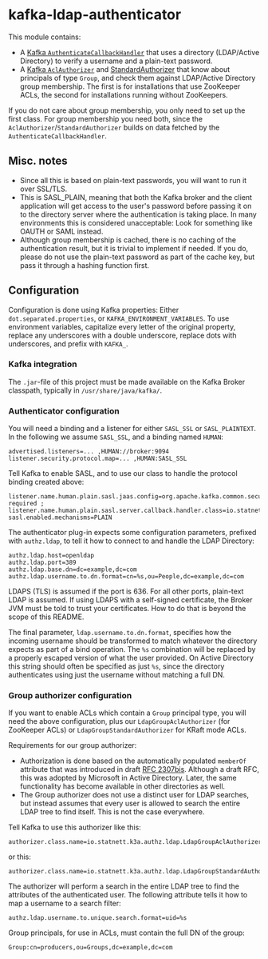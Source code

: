 # kafka-ldap-authenticator

This module contains:

* A [Kafka
  `AuthenticateCallbackHandler`](src/main/java/io/statnett/k3a/authz/ldap/LdapAuthenticateCallbackHandler.java)
  that uses a directory (LDAP/Active Directory) to verify a username
  and a plain-text password.
* A [Kafka
  `AclAuthorizer`](src/main/java/io/statnett/k3a/authz/ldap/LdapGroupAclAuthorizer.java)
  and
  [StandardAuthorizer](src/main/java/io/statnett/k3a/authz/ldap/LdapGroupStandardAuthorizer.java)
  that know about principals of type `Group`, and check them against
  LDAP/Active Directory group membership. The first is for
  installations that use ZooKeeper ACLs, the second for installations
  running without ZooKeepers.

If you do not care about group membership, you only need to set up the
first class. For group membership you need both, since the
`AclAuthorizer`/`StandardAuthorizer` builds on data fetched by the
`AuthenticateCallbackHandler`.

## Misc. notes

* Since all this is based on plain-text passwords, you will want to
  run it over SSL/TLS.
* This is SASL_PLAIN, meaning that both the Kafka broker and the
  client application will get access to the user's password before
  passing it on to the directory server where the authentication is
  taking place. In many environments this is considered unacceptable:
  Look for something like OAUTH or SAML instead.
* Although group membership is cached, there is no caching of the
  authentication result, but it is trivial to implement if needed. If
  you do, please do not use the plain-text password as part of the
  cache key, but pass it through a hashing function first.

## Configuration
  
Configuration is done using Kafka properties: Either
`dot.separated.properties`, or `KAFKA_ENVIRONMENT_VARIABLES`. To use
environment variables, capitalize every letter of the original
property, replace any underscores with a double underscore, replace
dots with underscores, and prefix with `KAFKA_`.

### Kafka integration

The `.jar`-file of this project must be made available on the Kafka
Broker classpath, typically in `/usr/share/java/kafka/`.

### Authenticator configuration

You will need a binding and a listener for either `SASL_SSL` or
`SASL_PLAINTEXT`. In the following we assume `SASL_SSL`, and a binding
named `HUMAN`:

```properties
advertised.listeners=... ,HUMAN://broker:9094
listener.security.protocol.map=... ,HUMAN:SASL_SSL
```

Tell Kafka to enable SASL, and to use our class to handle the protocol
binding created above:

```properties
listener.name.human.plain.sasl.jaas.config=org.apache.kafka.common.security.plain.PlainLoginModule required ;
listener.name.human.plain.sasl.server.callback.handler.class=io.statnett.k3a.authz.ldap.LdapAuthenticateCallbackHandler
sasl.enabled.mechanisms=PLAIN
```

The authenticator plug-in expects some configuration parameters,
prefixed with `authz.ldap`, to tell it how to connect to and handle
the LDAP Directory:

```properties
authz.ldap.host=openldap
authz.ldap.port=389
authz.ldap.base.dn=dc=example,dc=com
authz.ldap.username.to.dn.format=cn=%s,ou=People,dc=example,dc=com
```

LDAPS (TLS) is assumed if the port is 636. For all other ports,
plain-text LDAP is assumed. If using LDAPS with a self-signed
certificate, the Broker JVM must be told to trust your
certificates. How to do that is beyond the scope of this README.

The final parameter, `ldap.username.to.dn.format`, specifies how the
incoming username should be transformed to match whatever the
directory expects as part of a bind operation. The `%s` combination
will be replaced by a properly escaped version of what the user
provided. On Active Directory this string should often be specified as
just `%s`, since the directory authenticates using just the username
without matching a full DN.

### Group authorizer configuration

If you want to enable ACLs which contain a `Group` principal type, you
will need the above configuration, plus our `LdapGroupAclAuthorizer`
(for ZooKeeper ACLs) or `LdapGroupStandardAuthorizer` for KRaft mode
ACLs.

Requirements for our group authorizer:

* Authorization is done based on the automatically populated
  `memberOf` attribute that was introduced in draft [RFC
  2307bis](https://tools.ietf.org/id/draft-howard-rfc2307bis-01.txt).
  Although a draft RFC, this was adopted by Microsoft in Active
  Directory. Later, the same functionality has become available in
  other directories as well.
* The Group authorizer does not use a distinct user for LDAP searches,
  but instead assumes that every user is allowed to search the entire
  LDAP tree to find itself. This is not the case everywhere.

Tell Kafka to use this authorizer like this:

```properties
authorizer.class.name=io.statnett.k3a.authz.ldap.LdapGroupAclAuthorizer
```

or this:

```properties
authorizer.class.name=io.statnett.k3a.authz.ldap.LdapGroupStandardAuthorizer
```

The authorizer will perform a search in the entire LDAP tree to find
the attributes of the authenticated user. The following attribute
tells it how to map a username to a search filter:

```properties
authz.ldap.username.to.unique.search.format=uid=%s
```

Group principals, for use in ACLs, must contain the full DN of the
group:

```text
Group:cn=producers,ou=Groups,dc=example,dc=com
```
